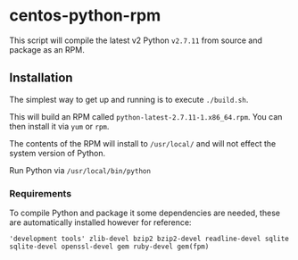 # centos-python-rpm

This script will compile the latest v2 Python `v2.7.11` from source and package as an RPM.

## Installation

The simplest way to get up and running is to execute `./build.sh`. 

This will build an RPM called `python-latest-2.7.11-1.x86_64.rpm`. You can then install it via `yum` or `rpm`.

The contents of the RPM will install to `/usr/local/` and will not effect the system version of Python.

Run Python via `/usr/local/bin/python`

### Requirements

To compile Python and package it some dependencies are needed, these are automatically installed however for reference:

`'development tools' zlib-devel bzip2 bzip2-devel readline-devel sqlite sqlite-devel openssl-devel gem ruby-devel gem(fpm)`
